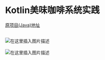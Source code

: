 # Kotlin美味咖啡系统实践

[原项目(Java)地址](https://github.com/ChenYikunReal/java_gourmet_coffee_system)<br/><br/>

![在这里插入图片描述](https://github.com/ChenYikunReal/kotlin_gourmet_coffee_system/blob/master/images/coffee.jpg?x-oss-process=image/watermark,type_ZmFuZ3poZW5naGVpdGk,shadow_10,text_aHR0cHM6Ly9ibG9nLmNzZG4ubmV0L3dlaXhpbl80Mzg5NjMxOA==,size_16,color_FFFFFF,t_70)
<br/><br/>
![在这里插入图片描述](https://github.com/ChenYikunReal/kotlin_gourmet_coffee_system/blob/master/images/kotlin_programming.jpg?x-oss-process=image/watermark,type_ZmFuZ3poZW5naGVpdGk,shadow_10,text_aHR0cHM6Ly9ibG9nLmNzZG4ubmV0L3dlaXhpbl80Mzg5NjMxOA==,size_16,color_FFFFFF,t_70)

